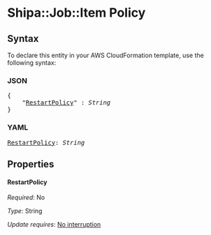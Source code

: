 # Shipa::Job::Item Policy

## Syntax

To declare this entity in your AWS CloudFormation template, use the following syntax:

### JSON

<pre>
{
    "<a href="#restartpolicy" title="RestartPolicy">RestartPolicy</a>" : <i>String</i>
}
</pre>

### YAML

<pre>
<a href="#restartpolicy" title="RestartPolicy">RestartPolicy</a>: <i>String</i>
</pre>

## Properties

#### RestartPolicy

_Required_: No

_Type_: String

_Update requires_: [No interruption](https://docs.aws.amazon.com/AWSCloudFormation/latest/UserGuide/using-cfn-updating-stacks-update-behaviors.html#update-no-interrupt)

